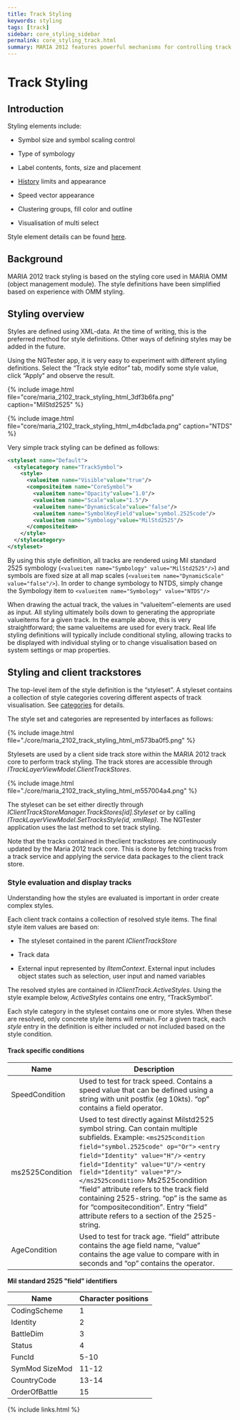 ```yaml
---
title: Track Styling
keywords: styling
tags: [track]
sidebar: core_styling_sidebar
permalink: core_styling_track.html
summary: MARIA 2012 features powerful mechanisms for controlling track appearance and styling. Several aspects of track visualisation can be controlled using styling. Conditional styling allows styling based on track attributes, map attributes and external settings. 
---
```


# Track Styling

## Introduction

Styling elements include:


*  Symbol size and symbol scaling control 

*  Type of symbology 

*  Label contents, fonts, size and placement 

*  [History](./core_styling_track_history.html) limits and appearance 

*  Speed vector appearance 

*  Clustering groups, fill color and outline 

*  Visualisation of multi select 

Style element details can be found [here](./core_styling_track_details.html).

## Background

MARIA 2012 track styling is based on the styling core used in MARIA OMM (object management module). The style definitions have been simplified based on experience with OMM styling.

## Styling overview

Styles are defined using XML-data. At the time of writing, this is the preferred method for style definitions. Other ways of defining styles may be added in the future.

Using the NGTester app, it is very easy to experiment with different styling definitions. Select the “Track style editor” tab, modify some style value, click “Apply” and observe the result.

{% include image.html file="core/maria_2102_track_styling_html_3df3b6fa.png" caption="MilStd2525" %}

{% include image.html file="core/maria_2102_track_styling_html_m4dbc1ada.png" caption="NTDS" %}

Very simple track styling can be defined as follows:

```xml
<styleset name="Default">
  <stylecategory name="TrackSymbol">
    <style>
      <valueitem name="Visible"value="true"/>
      <compositeitem name="CoreSymbol">
        <valueitem name="Opacity"value="1.0"/>
        <valueitem name="Scale"value="1.5"/>
        <valueitem name="DynamicScale"value="false"/>
        <valueitem name="SymbolKeyField"value="symbol.2525code"/>
        <valueitem name="Symbology"value="MilStd2525"/>
      </compositeitem>
    </style>
  </stylecategory>
</styleset>
```

By using this style definition, all tracks are rendered using Mil standard 2525 symbology (`<valueitem name="Symbology" value="MilStd2525"/>`) and symbols are fixed size at all map scales (`<valueitem name="DynamicScale" value="false"/>`). In order to change symbology to NTDS, simply change the Symbology item to `<valueitem name="Symbology" value="NTDS"/>`

When drawing the actual track, the values in “valueitem”-elements are used as input. All styling ultimately boils down to generating the appropriate valueitems for a given track. In the example above, this is very straightforward; the same valueitems are used for every track. Real life styling definitions will typically include conditional styling, allowing tracks to be displayed with individual styling or to change visualisation based on system settings or map properties.

## Styling and client trackstores

The top-level item of the style definition is the “styleset”. A styleset contains a collection of style categories covering different aspects of track visualisation. See [categories](core_styling_track_details.html) for details.

The style set and categories are represented by interfaces as follows:

{% include image.html file="./core/maria_2102_track_styling_html_m573ba0f5.png" %}

Stylesets are used by a client side track store within the MARIA 2012 track core to perform track styling. The track stores are accessible through *ITrackLayerViewModel.ClientTrackStores*.

{% include image.html file="./core/maria_2102_track_styling_html_m557004a4.png" %}

The styleset can be set either directly through *IClientTrackStoreManager.TrackStores[id].Styleset* or by calling *ITrackLayerViewModel.SetTracksStyle(id, xmlRep)*. The NGTester application uses the last method to set track styling.

Note that the tracks contained in theclient trackstores are continuously updated by the Maria 2012 track core. This is done by fetching tracks from a track service and applying the service data packages to the client track store.

### Style evaluation and display tracks

Understanding how the styles are evaluated is important in order create complex styles.

Each client track contains a collection of resolved style items. The final style item values are based on:


*  The styleset contained in the parent *IClientTrackStore* 

*  Track data 

*  External input represented by *IItemContext*. External input includes object states such as selection, user input and named variables 

The resolved styles are contained in *IClientTrack.ActiveStyles*. Using the style example below, *ActiveStyles* contains one entry, “TrackSymbol”.

Each style category in the styleset contains one or more styles. When these are resolved, only concrete style items will remain. For a given track, each *style* entry in the definition is either included or not included based on the style condition.


#### Track specific conditions

 | Name            | Description                                                                                                                                                                                                                                                                                                                                                                                                                                                                                         | 
 | ----            | -----------                                                                                                                                                                                                                                                                                                                                                                                                                                                                                         | 
 | SpeedCondition  | Used to test for track speed. Contains a speed value that can be defined using a string with unit postfix (eg 10kts). “op” contains a field operator.                                                                                                                                                                                                                                                                                                                                           | 
 | ms2525Condition | Used to test directly against Milstd2525 symbol string. Can contain multiple subfields. Example: `<ms2525condition field="symbol.2525code" op="Or">` `<entry field="Identity" value="H"/>` `<entry field="Identity" value="U"/>` `<entry field="Identity" value="P"/>` `</ms2525condition>` Ms2525condition “field” attribute refers to the track field containing 2525-string. “op” is the same as for “compositecondition”. Entry “field” attribute refers to a section of the 2525-string. | 
 | AgeCondition    | Used to test for track age. “field” attribute contains the age field name, “value” contains the age value to compare with in seconds and “op” contains the operator.                                                                                                                                                                                                                                                                                                               | 

**Mil standard 2525 "field" identifiers**

 | Name           | Character positions | 
 | ----           | ------------------- | 
 | CodingScheme   | 1                   | 
 | Identity       | 2                   | 
 | BattleDim      | 3                   | 
 | Status         | 4                   | 
 | FuncId         | 5-10                | 
 | SymMod SizeMod | 11-12               | 
 | CountryCode    | 13-14               | 
 | OrderOfBattle  | 15                  | 


{% include links.html %}
